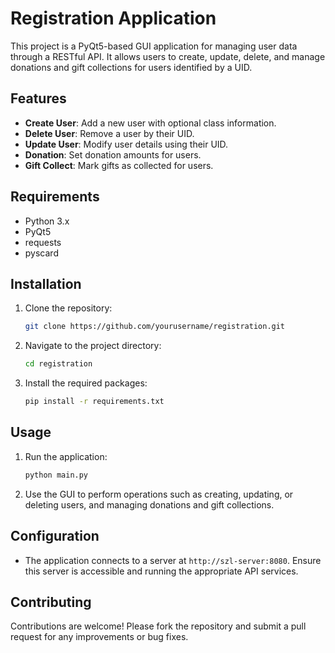 # Registration Application

This project is a PyQt5-based GUI application for managing user data through a RESTful API. It allows users to create, update, delete, and manage donations and gift collections for users identified by a UID.

## Features

- **Create User**: Add a new user with optional class information.
- **Delete User**: Remove a user by their UID.
- **Update User**: Modify user details using their UID.
- **Donation**: Set donation amounts for users.
- **Gift Collect**: Mark gifts as collected for users.

## Requirements

- Python 3.x
- PyQt5
- requests
- pyscard

## Installation

1. Clone the repository:
   ```bash
   git clone https://github.com/yourusername/registration.git
   ```

2. Navigate to the project directory:
   ```bash
   cd registration
   ```

3. Install the required packages:
   ```bash
   pip install -r requirements.txt
   ```

## Usage

1. Run the application:
   ```bash
   python main.py
   ```

2. Use the GUI to perform operations such as creating, updating, or deleting users, and managing donations and gift collections.

## Configuration

- The application connects to a server at `http://szl-server:8080`. Ensure this server is accessible and running the appropriate API services.

## Contributing

Contributions are welcome! Please fork the repository and submit a pull request for any improvements or bug fixes.
